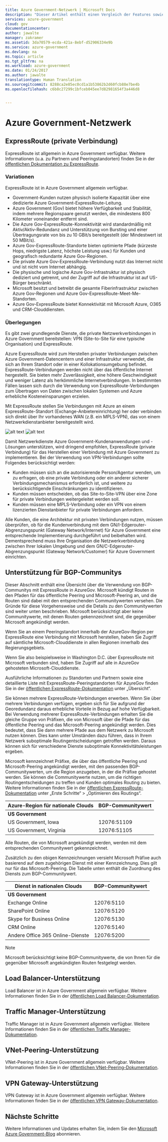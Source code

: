 ```yaml
---
title: Azure Government-Netzwerk | Microsoft Docs
description: "Dieser Artikel enthält einen Vergleich der Features sowie Anleitungen für private Verbindungen mit Azure Government."
services: azure-government
cloud: gov
documentationcenter: 
author: jawalte
manager: zakramer
ms.assetid: 3da70579-ecda-421a-8ebf-d52906334e9b
ms.service: azure-government
ms.devlang: na
ms.topic: article
ms.tgt_pltfrm: na
ms.workload: azure-government
ms.date: 01/24/2017
ms.author: jawalte
translationtype: Human Translation
ms.sourcegitcommit: 8288ca2e85ec0cd1a1b53862b2d60fcb88e7be4b
ms.openlocfilehash: c6b8c27299c1bfceb045ee7d82981654f3a446d8


---
```

# <a name="azure-government-networking"></a>Azure Government-Netzwerk
## <a name="expressroute-private-connectivity"></a>ExpressRoute (private Verbindung)
ExpressRoute ist allgemein in Azure Government verfügbar. Weitere Informationen (u.a. zu Partnern und Peeringstandorten) finden Sie in der [öffentlichen Dokumentation zu ExpressRoute](../expressroute/index.md).

### <a name="variations"></a>Variationen
ExpressRoute ist in Azure Government allgemein verfügbar. 

* Government-Kunden nutzen physisch isolierte Kapazität über eine dedizierte Azure Government-ExpressRoute-Leitung.
* Azure Government (Gov) bietet höhere Verfügbarkeit und Stabilität, indem mehrere Regionspaare genutzt werden, die mindestens 800 Kilometer voneinander entfernt sind. 
* Die Azure Gov-ExpressRoute-Konnektivität wird standardmäßig mit Aktiv/Aktiv-Redundanz und Unterstützung von Bursting und einer Übertragungsrate von bis zu 10 GBit/s bereitgestellt (der Mindestwert ist 50 MBit/s).
* Azure Gov-ExpressRoute-Standorte bieten optimierte Pfade (kürzeste Hops, niedrigste Latenz, höchste Leistung usw.) für Kunden und geografisch redundante Azure Gov-Regionen.
* Die private Azure Gov-ExpressRoute-Verbindung nutzt das Internet nicht und ist nicht vom Internet abhängig.
* Die physische und logische Azure Gov-Infrastruktur ist physisch dediziert und getrennt, und der Zugriff auf die Infrastruktur ist auf US-Bürger beschränkt.
* Microsoft besitzt und betreibt die gesamte Fiberinfrastruktur zwischen Azure Gov-Regionen und Azure Gov-ExpressRoute-Meet-Me-Standorten.
* Azure Gov-ExpressRoute bietet Konnektivität mit Microsoft Azure, O365 und CRM-Clouddiensten.

### <a name="considerations"></a>Überlegungen
Es gibt zwei grundlegende Dienste, die private Netzwerkverbindungen in Azure Government bereitstellen: VPN (Site-to-Site für eine typische Organisation) und ExpressRoute.

Azure ExpressRoute wird zum Herstellen privater Verbindungen zwischen Azure Government-Datencentern und einer Infrastruktur verwendet, die sich an Ihrem Standort oder in einer Kollokationsumgebung befindet. ExpressRoute-Verbindungen werden nicht über das öffentliche Internet hergestellt. Sie bieten mehr Zuverlässigkeit, eine höhere Geschwindigkeit und weniger Latenz als herkömmliche Internetverbindungen. In bestimmten Fällen lassen sich durch die Verwendung von ExpressRoute-Verbindungen zum Übertragen von Daten zwischen lokalen Systemen und Azure erhebliche Kosteneinsparungen erzielen.   

Mit ExpressRoute stellen Sie Verbindungen mit Azure an einem ExpressRoute-Standort (Exchange-Anbietereinrichtung) her oder verbinden sich direkt über Ihr vorhandenes WAN (z.B. ein MPLS-VPN), das von einem Netzwerkdienstanbieter bereitgestellt wird.

![alt text](./media/azure-government-capability-private-connectivity-options.PNG)  ![alt text](./media/government-capability-expressroute.PNG)  

Damit Netzwerkdienste Azure Government-Kundenanwendungen und -Lösungen unterstützen, wird dringend empfohlen, ExpressRoute (private Verbindung) für das Herstellen einer Verbindung mit Azure Government zu implementieren. Bei der Verwendung von VPN-Verbindungen sollte Folgendes berücksichtigt werden:

* Kunden müssen sich an die autorisierende Person/Agentur wenden, um zu erfragen, ob eine private Verbindung oder ein anderer sicherer Verbindungsmechanismus erforderlich ist, und weitere zu berücksichtigende Einschränkungen zu identifizieren.
* Kunden müssen entscheiden, ob das Site-to-Site-VPN über eine Zone für private Verbindungen weitergeleitet werden soll.
* Kunden müssen eine MPLS-Verbindung oder ein VPN von einem lizenzierten Dienstanbieter für private Verbindungen anfordern.

Alle Kunden, die eine Architektur mit privaten Verbindungen nutzen, müssen überprüfen, ob für die Kundenverbindung mit dem GN/I-Edgerouter-Abgrenzungspunkt (Gateway Network/Internet) für Azure Government eine entsprechende Implementierung durchgeführt und beibehalten wird. Dementsprechend muss Ihre Organisation die Netzwerkverbindung zwischen Ihrer lokalen Umgebung und dem GN/C-Edgerouter-Abgrenzungspunkt (Gateway Network/Customer) für Azure Government einrichten.

## <a name="support-for-bgp-communities"></a>Unterstützung für BGP-Communitys
Dieser Abschnitt enthält eine Übersicht über die Verwendung von BGP-Communitys mit ExpressRoute in AzureGov. Microsoft kündigt Routen in den Pfaden für das öffentliche Peering und Microsoft-Peering an, und die Routen sind dabei mit den entsprechenden Communitywerten versehen. Die Gründe für diese Vorgehensweise und die Details zu den Communitywerten sind weiter unten beschrieben. Microsoft berücksichtigt aber keine Communitywerte, mit denen Routen gekennzeichnet sind, die gegenüber Microsoft angekündigt werden.

Wenn Sie an einem Peeringstandort innerhalb der AzureGov-Region per ExpressRoute eine Verbindung mit Microsoft herstellen, haben Sie Zugriff auf sämtliche Microsoft-Clouddienste in allen Regionen innerhalb des Regierungsgebiets. 

Wenn Sie also beispielsweise in Washington D.C. über ExpressRoute mit Microsoft verbunden sind, haben Sie Zugriff auf alle in AzureGov gehosteten Microsoft-Clouddienste.

Ausführliche Informationen zu Standorten und Partnern sowie eine detaillierte Liste mit ExpressRoute-Peeringstandorten für AzureGov finden Sie in der [öffentlichen ExpressRoute-Dokumentation](../expressroute/index.md) unter „Übersicht“.

Sie können mehrere ExpressRoute-Verbindungen erwerben. Wenn Sie über mehrere Verbindungen verfügen, ergeben sich für Sie aufgrund der Georedundanz daraus erhebliche Vorteile in Bezug auf hohe Verfügbarkeit. Bei Verwendung mehrerer ExpressRoute-Verbindungen erhalten Sie die gleiche Gruppe von Präfixen, die von Microsoft über die Pfade für das öffentliche Peering und das Microsoft-Peering angekündigt werden. Dies bedeutet, dass Sie dann mehrere Pfade aus dem Netzwerk zu Microsoft nutzen können. Dies kann unter Umständen dazu führen, dass in Ihrem Netzwerk suboptimale Routingentscheidungen getroffen werden. Daraus können sich für verschiedene Dienste suboptimale Konnektivitätsleistungen ergeben. 

Microsoft kennzeichnet Präfixe, die über das öffentliche Peering und Microsoft-Peering angekündigt werden, mit den passenden BGP-Communitywerten, um die Region anzugeben, in der die Präfixe gehostet werden. Sie können die Communitywerte nutzen, um die richtigen Routingentscheidungen zu treffen und Kunden optimales Routing zu bieten.  Weitere Informationen finden Sie in der [öffentlichen ExpressRoute-Dokumentation](../expressroute/index.md) unter „Erste Schritte“ > „Optimieren des Routings“.

| **Azure-Region für nationale Clouds**| **BGP-Communitywert** |
| --- | --- |
| **US Government** |  |
| US Government, Iowa | 12076:51109 |
| US Government, Virginia | 12076:51105 |

Alle Routen, die von Microsoft angekündigt werden, werden mit dem entsprechenden Communitywert gekennzeichnet. 

Zusätzlich zu den obigen Kennzeichnungen versieht Microsoft Präfixe auch basierend auf dem zugehörigen Dienst mit einer Kennzeichnung. Dies gilt nur für das Microsoft-Peering. Die Tabelle unten enthält die Zuordnung des Diensts zum BGP-Communitywert.

| **Dienst in nationalen Clouds** | **BGP-Communitywert** |
| --- | --- |
| **US Government** |  |
| Exchange Online |12076:5110 |
| SharePoint Online |12076:5120 |
| Skype for Business Online |12076:5130 |
| CRM Online |12076:5140 |
| Andere Office 365 Online-Dienste |12076:5200 |

> [!NOTE]
> Microsoft berücksichtigt keine BGP-Communitywerte, die von Ihnen für die gegenüber Microsoft angekündigten Routen festgelegt werden.

## <a name="support-for-load-balancer"></a>Load Balancer-Unterstützung
Load Balancer ist in Azure Government allgemein verfügbar. Weitere Informationen finden Sie in der [öffentlichen Load Balancer-Dokumentation](../load-balancer/load-balancer-overview.md). 

## <a name="support-for-traffic-manger"></a>Traffic Manager-Unterstützung
Traffic Manager ist in Azure Government allgemein verfügbar. Weitere Informationen finden Sie in der [öffentlichen Traffic Manager-Dokumentation](../traffic-manager/traffic-manager-overview.md). 

## <a name="support-for-vnet-peering"></a>VNet-Peering-Unterstützung 
VNet-Peering ist in Azure Government allgemein verfügbar. Weitere Informationen finden Sie in der [öffentlichen VNet-Peering-Dokumentation](../virtual-network/virtual-network-peering-overview.md). 

## <a name="support-for-vpn-gateway"></a>VPN Gateway-Unterstützung 
VPN Gateway ist in Azure Government allgemein verfügbar. Weitere Informationen finden Sie in der [öffentlichen VPN Gateway-Dokumentation](../vpn-gateway/vpn-gateway-about-vpngateways.md). 

## <a name="next-steps"></a>Nächste Schritte
Weitere Informationen und Updates erhalten Sie, indem Sie den <a href="https://blogs.msdn.microsoft.com/azuregov/">Microsoft Azure Government-Blog</a> abonnieren.




<!--HONumber=Jan17_HO5-->


